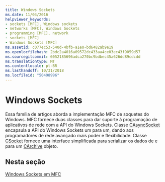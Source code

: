 ```yaml
---
title: Windows Sockets
ms.date: 11/04/2016
helpviewer_keywords:
- sockets [MFC], Windows sockets
- networks [MFC], Windows Sockets
- programming [MFC], network
- sockets [MFC]
- Windows Sockets [MFC]
ms.assetid: c077ec53-540d-4bfb-a1e0-bd6482ab9e19
ms.openlocfilehash: 2bdc2a4016a09572dc433aa4ce03ec43f9059d57
ms.sourcegitcommit: 6052185696adca270bc9bdbec45a626dd89cdcdd
ms.translationtype: MT
ms.contentlocale: pt-BR
ms.lasthandoff: 10/31/2018
ms.locfileid: "50498996"
---
```

# <a name="windows-sockets"></a>Windows Sockets

Essa família de artigos aborda a implementação MFC de soquetes do Windows. MFC fornece duas classes para dar suporte à programação de aplicativos de rede com a API do Windows Sockets. Classe [CAsyncSocket](../mfc/reference/casyncsocket-class.md) encapsula a API do Windows Sockets um para um, dando aos programadores de rede avançado mais poder e flexibilidade. Classe [CSocket](../mfc/reference/csocket-class.md) fornece uma interface simplificada para serializar os dados de e para um [CArchive](../mfc/reference/carchive-class.md) objeto.

## <a name="in-this-section"></a>Nesta seção

[Windows Sockets em MFC](../mfc/windows-sockets-in-mfc.md)

